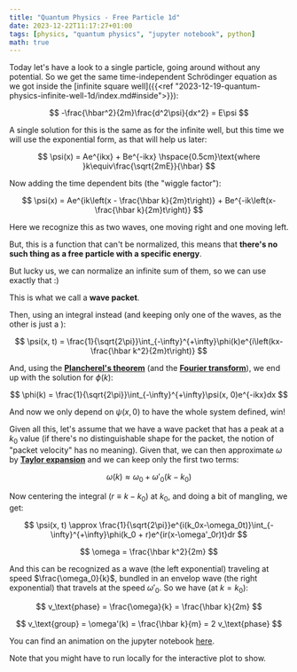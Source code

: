 ```yaml
---
title: "Quantum Physics - Free Particle 1d"
date: 2023-12-22T11:17:27+01:00
tags: [physics, "quantum physics", "jupyter notebook", python]
math: true
---
```


Today let's have a look to a single particle, going around without any
potential. So we get the same time-independent Schrödinger equation as we got
inside the [infinite square
well]({{<ref "2023-12-19-quantum-physics-infinite-well-1d/index.md#inside">}}):

$$
-\frac{\hbar^2}{2m}\frac{d^2\psi}{dx^2} = E\psi
$$

A single solution for this is the same as for the infinite well, but this time
we will use the exponential form, as that will help us later:

$$
\psi(x) = Ae^{ikx} + Be^{-ikx} \hspace{0.5cm}\text{where }k\equiv\frac{\sqrt{2mE}}{\hbar}
$$

Now adding the time dependent bits (the "wiggle factor"):

$$
\psi(x) = Ae^{ik\left(x - \frac{\hbar k}{2m}t\right)} + Be^{-ik\left(x-\frac{\hbar k}{2m}t\right)}
$$

Here we recognize this as two waves, one moving right and one moving left.

But, this is a function that can't be normalized, this means that **there's no
such thing as a free particle with a specific energy**.

But lucky us, we can normalize an infinite sum of them, so we can use exactly
that :)

This is what we call a **wave packet**.

Then, using an integral instead (and keeping only one of the waves, as the other
is just a ):

$$
\psi(x, t) = \frac{1}{\sqrt{2\pi}}\int_{-\infty}^{+\infty}\phi(k)e^{i\left(kx-\frac{\hbar k^2}{2m}t\right)}
$$

And, using the
[**Plancherel's theorem**](https://en.wikipedia.org/wiki/Plancherel_theorem)
(and the
[**Fourier transform**](https://en.wikipedia.org/wiki/Fourier_transform)), we
end up with the solution for $\phi(k)$:

$$
\phi(k) = \frac{1}{\sqrt{2\pi}}\int_{-\infty}^{+\infty}\psi(x, 0)e^{-ikx}dx
$$

And now we only depend on $\psi(x, 0)$ to have the whole system defined, win!

Given all this, let's assume that we have a wave packet that has a peak at a
$k_0$ value (if there's no distinguishable shape for the packet, the notion of
"packet velocity" has no meaning). Given that, we can then approximate $\omega$
by [**Taylor expansion**](https://en.wikipedia.org/wiki/Taylor_series) and we
can keep only the first two terms:

$$
\omega(k) \approx \omega_0 + \omega'_0(k - k_0)
$$

Now centering the integral ($r \equiv k - k_0$) at $k_0$, and doing a bit of
mangling, we get:

$$
\psi(x, t) \approx \frac{1}{\sqrt{2\pi}}e^{i(k_0x-\omega_0t)}\int_{-\infty}^{+\infty}\phi(k_0 + r)e^{ir(x-\omega'_0r)t}dr
$$

$$
\omega = \frac{\hbar k^2}{2m}
$$

And this can be recognized as a wave (the left exponential) traveling at speed
$\frac{\omega_0}{k}$, bundled in an envelop wave (the right exponential) that
travels at the speed $\omega'_0$. So we have (at $k=k_0$):

$$
v_\text{phase} = \frac{\omega}{k} = \frac{\hbar k}{2m}
$$

$$
v_\text{group} = \omega'(k) = \frac{\hbar k}{m} = 2 v_\text{phase}
$$

You can find an animation on the jupyter notebook
[here](https://github.com/david-caro/musings/blob/main/content/posts/2023-12-22-Quantum-physics-free-particle-1d/code/free-particle.ipynb).

Note that you might have to run locally for the interactive plot to show.
